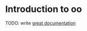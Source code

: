 # Introduction to oo

TODO: write [great documentation](http://jacobian.org/writing/great-documentation/what-to-write/)
